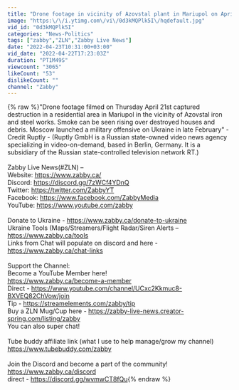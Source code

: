```yaml
---
title: "Drone footage in vicinity of Azovstal plant in Mariupol on April 21st, 2022"
image: "https:\/\/i.ytimg.com\/vi\/0d3kMQPlk5I\/hqdefault.jpg"
vid_id: "0d3kMQPlk5I"
categories: "News-Politics"
tags: ["zabby","ZLN","Zabby Live News"]
date: "2022-04-23T10:31:00+03:00"
vid_date: "2022-04-22T17:23:03Z"
duration: "PT1M49S"
viewcount: "3065"
likeCount: "53"
dislikeCount: ""
channel: "Zabby"
---
```

{% raw %}&quot;Drone footage filmed on Thursday April 21st captured destruction in a residential area in Mariupol in the vicinity of Azovstal iron and steel works. Smoke can be seen rising over destroyed houses and debris. Moscow launched a military offensive on Ukraine in late February&quot; - Credit Ruptly - (Ruptly GmbH is a Russian state-owned video news agency specializing in video-on-demand, based in Berlin, Germany. It is a subsidiary of the Russian state-controlled television network RT.)<br /><br />Zabby Live News(#ZLN) – <br />Website:    <a rel="nofollow" target="blank" href="https://www.zabby.ca/">https://www.zabby.ca/</a><br />Discord:    <a rel="nofollow" target="blank" href="https://discord.gg/7zWCf4YDnQ">https://discord.gg/7zWCf4YDnQ</a><br />Twitter:     <a rel="nofollow" target="blank" href="https://twitter.com/ZabbyYT">https://twitter.com/ZabbyYT</a><br />Facebook: <a rel="nofollow" target="blank" href="https://www.facebook.com/ZabbyMedia">https://www.facebook.com/ZabbyMedia</a><br />YouTube:   <a rel="nofollow" target="blank" href="https://www.youtube.com/zabby">https://www.youtube.com/zabby</a><br /><br />Donate to Ukraine - <a rel="nofollow" target="blank" href="https://www.zabby.ca/donate-to-ukraine">https://www.zabby.ca/donate-to-ukraine</a><br />Ukraine Tools (Maps/Streamers/Flight Radar/Siren Alerts – <a rel="nofollow" target="blank" href="https://www.zabby.ca/tools">https://www.zabby.ca/tools</a><br />Links from Chat will populate on discord and here - <a rel="nofollow" target="blank" href="https://www.zabby.ca/chat-links">https://www.zabby.ca/chat-links</a><br /><br />Support the Channel:<br />Become a YouTube Member here!<br /><a rel="nofollow" target="blank" href="https://www.zabby.ca/become-a-member">https://www.zabby.ca/become-a-member</a><br />Direct - <a rel="nofollow" target="blank" href="https://www.youtube.com/channel/UCxc2Kkmuc8-BXVEQ82ChVow/join">https://www.youtube.com/channel/UCxc2Kkmuc8-BXVEQ82ChVow/join</a><br />Tip - <a rel="nofollow" target="blank" href="https://streamelements.com/zabby/tip">https://streamelements.com/zabby/tip</a><br />Buy a ZLN Mug/Cup here - <a rel="nofollow" target="blank" href="https://zabby-live-news.creator-spring.com/listing/zabby">https://zabby-live-news.creator-spring.com/listing/zabby</a><br />You can also super chat!<br /><br />Tube buddy affiliate link (what I use to help manage/grow my channel)<br /><a rel="nofollow" target="blank" href="https://www.tubebuddy.com/zabby">https://www.tubebuddy.com/zabby</a><br /><br />Join the Discord and become a part of the community!<br /><a rel="nofollow" target="blank" href="https://www.zabby.ca/discord">https://www.zabby.ca/discord</a><br />direct - <a rel="nofollow" target="blank" href="https://discord.gg/wvmwCT8fQu">https://discord.gg/wvmwCT8fQu</a>{% endraw %}
